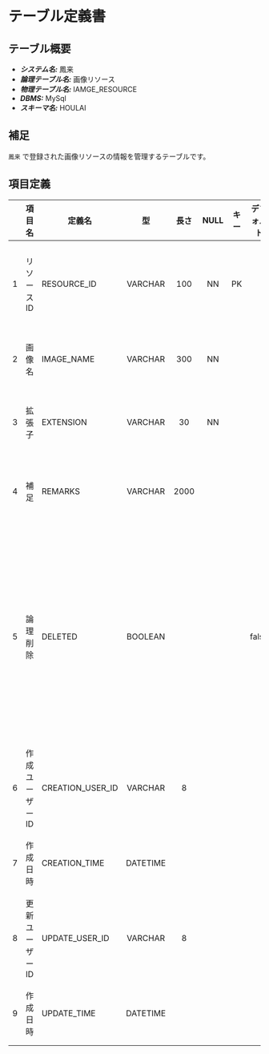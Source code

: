 # テーブル定義書

## テーブル概要

- **_システム名:_** 鳳来
- **_論理テーブル名:_** 画像リソース
- **_物理テーブル名:_** IAMGE_RESOURCE
- **_DBMS:_** MySql
- **_スキーマ名:_** HOULAI

## 補足

`鳳来` で登録された画像リソースの情報を管理するテーブルです。

## 項目定義

|     | 項目名          | 定義名           |    型    | 長さ | NULL | キー | デフォルト | 説明                                                                                |
| :-: | :-------------- | ---------------- | :------: | :--: | :--: | :--: | :--------: | ----------------------------------------------------------------------------------- |
|  1  | リソース ID     | RESOURCE_ID      | VARCHAR  | 100  |  NN  |  PK  |            | リソースを識別する一意の値                                                          |
|  2  | 画像名          | IMAGE_NAME       | VARCHAR  | 300  |  NN  |      |            | 画像リソースの名前                                                                  |
|  3  | 拡張子          | EXTENSION        | VARCHAR  |  30  |  NN  |      |            | 画像リソースの拡張子                                                                |
|  4  | 補足            | REMARKS          | VARCHAR  | 2000 |      |      |            | 画像リソースに関する補足                                                            |
|  5  | 論理削除        | DELETED          | BOOLEAN  |      |      |      |   false    | レコードの論理削除可否</br>false: 論理削除されていない</br>true: 論理削除されている |
|  6  | 作成ユーザー ID | CREATION_USER_ID | VARCHAR  |  8   |      |      |            | レコードを作成したユーザー ID                                                       |
|  7  | 作成日時        | CREATION_TIME    | DATETIME |      |      |      |            | レコードの作成日時                                                                  |
|  8  | 更新ユーザー ID | UPDATE_USER_ID   | VARCHAR  |  8   |      |      |            | レコードを更新したユーザー ID                                                       |
|  9  | 作成日時        | UPDATE_TIME      | DATETIME |      |      |      |            | レコードの更新日時                                                                  |
